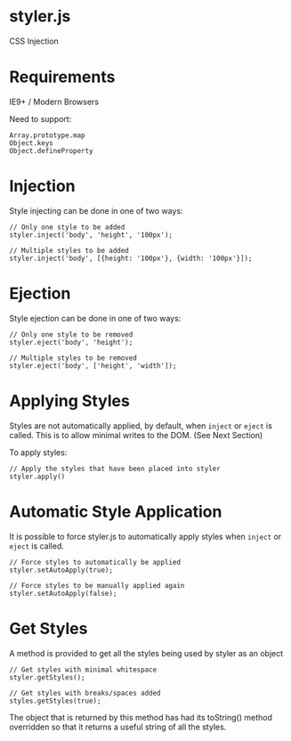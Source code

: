 styler.js
=========

CSS Injection

Requirements
============

IE9+ / Modern Browsers

Need to support:
```
Array.prototype.map
Object.keys
Object.defineProperty
```

Injection
=========

Style injecting can be done in one of two ways:

```
// Only one style to be added
styler.inject('body', 'height', '100px');

// Multiple styles to be added
styler.inject('body', [{height: '100px'}, {width: '100px'}]);
```

Ejection
========

Style ejection can be done in one of two ways:

```
// Only one style to be removed
styler.eject('body', 'height');

// Multiple styles to be removed
styler.eject('body', ['height', 'width']);
```

Applying Styles
===============

Styles are not automatically applied, by default, when ```inject``` or ```eject``` is called. This is to allow minimal writes to the DOM. (See Next Section)

To apply styles:

```
// Apply the styles that have been placed into styler
styler.apply()
```

Automatic Style Application
===========================

It is possible to force styler.js to automatically apply styles when ```inject``` or ```eject``` is called.

```
// Force styles to automatically be applied
styler.setAutoApply(true);

// Force styles to be manually applied again
styler.setAutoApply(false);
```

Get Styles
==========

A method is provided to get all the styles being used by styler as an object

```
// Get styles with minimal whitespace
styler.getStyles();

// Get styles with breaks/spaces added
styles.getStyles(true);
```

The object that is returned by this method has had its toString() method overridden so that it returns a useful string of all the styles.